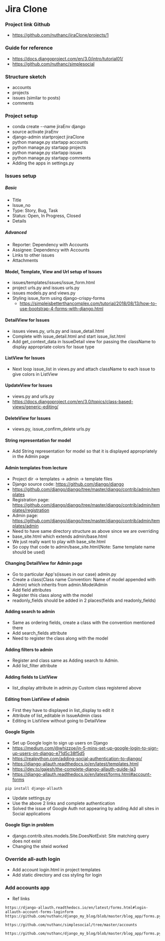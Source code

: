 # Jira Clone

### Project link Github
* https://github.com/nuthanc/jiraClone/projects/1

### Guide for reference
* https://docs.djangoproject.com/en/3.0/intro/tutorial01/
* https://github.com/nuthanc/simplesocial

### Structure sketch
* accounts
* projects 
* issues (similar to posts)
* comments

### Project setup
* conda create --name jiraEnv django
* source activate jiraEnv
* django-admin startproject jiraClone
* python manage.py startapp accounts
* python manage.py startapp projects
* python manage.py startapp issues
* python manage.py startapp comments
* Adding the apps in settings.py

### Issues setup

##### Basic
* Title
* Issue_no
* Type: Story, Bug, Task
* Status: Open, In Progress, Closed
* Details

##### Advanced
* Reporter: Dependency with Accounts
* Assignee: Dependency with Accounts
* Links to other issues
* Attachments

#### Model, Template, View and Url setup of Issues
* issues/templates/issues/issue_form.html
* project urls.py and issues urls.py
* issues models.py and views.py
* Styling issue_form using django-crispy-forms
  * https://simpleisbetterthancomplex.com/tutorial/2018/08/13/how-to-use-bootstrap-4-forms-with-django.html

#### DetailView for Issues
* issues views.py, urls.py and issue_detail.html
* Complete with issue_detail.html and start issue_list.html
* Add get_context_data in IssueDetail view for passing the className to display appropriate colors for Issue type

#### ListView for Issues
* Next loop issue_list in views.py and attach className to each issue to give colors in ListView

#### UpdateView for Issues
* views.py and urls.py
* https://docs.djangoproject.com/en/3.0/topics/class-based-views/generic-editing/

#### DeleteView for Issues
* views.py, issue_confirm_delete urls.py

#### String representation for model
* Add String representation for model so that it is displayed appropriately in the Admin page

#### Admin templates from lecture
* Project dir -> templates -> admin -> template files
* Django source code: https://github.com/django/django
* https://github.com/django/django/tree/master/django/contrib/admin/templates
* Registration page: https://github.com/django/django/tree/master/django/contrib/admin/templates/registration
* Admin page: https://github.com/django/django/tree/master/django/contrib/admin/templates/admin
* Need to have same directory structure as above since we are overriding
* base_site.html which extends admin/base.html
* We just really want to play with base_site.html
* So copy that code to admin/base_site.html(Note: Same template name should be used)

#### Changing DetailView for Admin page
* Go to particular App's(issues in our case) admin.py
* Create a class(Class name Convention: Name of model appended with Admin) which inherits from admin.ModelAdmin
* Add field attributes
* Register this class along with the model
* readonly_fields should be added in 2 places(fields and readonly_fields)

#### Adding search to admin
* Same as ordering fields, create a class with the convention mentioned there
* Add search_fields attribute
* Need to register the class along with the model

#### Adding filters to admin
* Register and class same as Adding search to Admin.
* Add list_filter attribute 

#### Adding fields to ListView
* list_display attribute in admin.py Custom class registered above

#### Editing from ListView of admin
* First they have to displayed in list_display to edit it
* Attribute of list_editable in IssueAdmin class
* Editing in ListView without going to DetailView

#### Google SignIn
* Set up Google login to sign up users on Django
* https://medium.com/@whizzoe/in-5-mins-set-up-google-login-to-sign-up-users-on-django-e71d5c38f5d5
* https://realpython.com/adding-social-authentication-to-django/
* https://django-allauth.readthedocs.io/en/latest/templates.html  
* https://dev.to/gajesh/the-complete-django-allauth-guide-la3
* https://django-allauth.readthedocs.io/en/latest/forms.html#account-forms
```python
pip install django-allauth
```
* Update settings.py
* Use the above 2 links and complete authentication
* Solved the issue of Google Auth not appearing by adding Add all sites in Social applications

#### Google Sign in problem
* django.contrib.sites.models.Site.DoesNotExist: Site matching query does not exist
* Changing the siteid worked

### Override all-auth login
* Add account login.html in project templates
* Add static directory and css styling for login

### Add accounts app
* Ref links
```
https://django-allauth.readthedocs.io/en/latest/forms.html#login-allauth-account-forms-loginform
https://github.com/nuthanc/django_my_blog/blob/master/blog_app/forms.py

https://github.com/nuthanc/simplesocial/tree/master/accounts

https://github.com/nuthanc/django_my_blog/blob/master/blog_app/forms.py
```